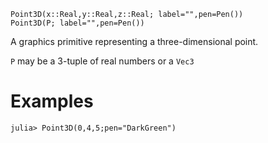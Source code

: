 ```
Point3D(x::Real,y::Real,z::Real; label="",pen=Pen())
Point3D(P; label="",pen=Pen())
```

A graphics primitive representing a three-dimensional point.

`P` may be a 3-tuple of real numbers or a `Vec3`

# Examples

```julia-repl
julia> Point3D(0,4,5;pen="DarkGreen")
```
